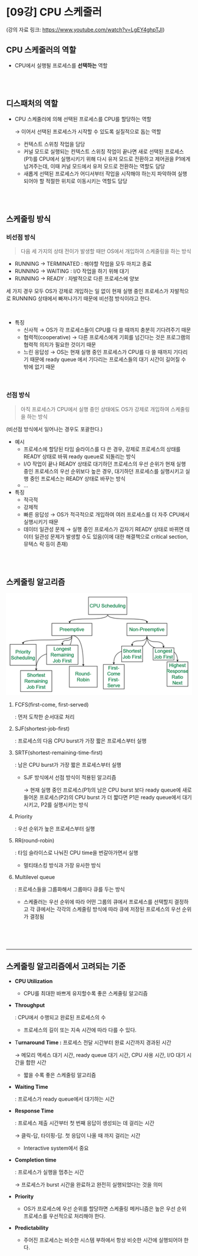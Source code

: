 # [09강] CPU 스케줄러
(강의 자료 링크: https://www.youtube.com/watch?v=LgEY4ghpTJI)

## CPU 스케줄러의 역할

- CPU에서 실행될 프로세스를 **선택하는** 역할

<br/><br/>

## 디스패처의 역할

- CPU 스케줄러에 의해 선택된 프로세스를 CPU를 할당하는 역할

  → 이어서 선택된 프로세스가 시작할 수 있도록 실질적으로 돕는 역할

    - 컨텍스트 스위칭 작업을 담당
    - 커널 모드로 실행되는 컨텍스트 스위칭 작업이 끝나면 새로 선택된 프로세스(P1)를 CPU에서 실행시키기 위해 다시 유저 모드로 전환하고 제어권을 P1에게 넘겨주는데, 이때 커널 모드에서 유저 모드로 전환하는 역할도 담당
    - 새롭게 선택된 프로세스가 어디서부터 작업을 시작해야 하는지 파악하여 실행되어야 할 적절한 위치로 이동시키는 역할도 담당

<br/><br/>

## 스케줄링 방식

### 비선점 방식

> 다음 세 가지의 상태 전이가 발생할 때만 OS에서 개입하여 스케줄링을 하는 방식

- RUNNING → TERMINATED : 해야할 작업을 모두 마치고 종료
- RUNNING → WAITING : I/O 작업을 하기 위해 대기
- RUNNING → READY : 자발적으로 다른 프로세스에 양보

세 가지 경우 모두 OS가 강제로 개입하는 일 없이 현재 실행 중인 프로세스가 자발적으로 RUNNING 상태에서 빠져나가기 때문에 비선점 방식이라고 한다.

<br/>

- 특징
    - 신사적 → OS가 각 프로세스들이 CPU를 다 쓸 때까지 충분히 기다려주기 때문
    - 협력적(cooperative) → 다른 프로세스에게 기회를 넘긴다는 것은 프로그램의 협력적 의지가 필요한 것이기 때문
    - 느린 응답성 → OS는 현재 실행 중인 프로세스가 CPU를 다 쓸 때까지 기다리기 때문에 ready queue 에서 기다리는 프로세스들의 대기 시간이 길어질 수 밖에 없기 때문

<br/>

### 선점 방식

> 아직 프로세스가 CPU에서 실행 중인 상태에도 OS가 강제로 개입하여 스케줄링을 하는 방식

(비선점 방식에서 일어나는 경우도 포괄한다.)

- 예시
    - 프로세스에 할당된 타임 슬라이스를 다 쓴 경우, 강제로 프로세스의 상태를 READY 상태로 바꿔 ready queue로 되돌리는 방식
    - I/O 작업이 끝나 READY 상태로 대기하던 프로세스의 우선 순위가 현재 실행 중인 프로세스의 우선 순위보다 높은 경우, 대기하던 프로세스를 실행시키고 실행 중인 프로세스는 READY 상태로 바꾸는 방식
    - …
- 특징
    - 적극적
    - 강제적
    - 빠른 응답성 → OS가 적극적으로 개입하여 여러 프로세스를 더 자주 CPU에서 실행시키기 때문
    - 데이터 일관성 문제 → 실행 중인 프로세스가 갑자기 READY 상태로 바뀌면 데이터 일관성 문제가 발생할 수도 있음(이에 대한 해결책으로 critical section, 뮤텍스 락 등이 존재)

<br/><br/>

## 스케줄링 알고리즘

![Untitled](./image/img_34.png)

1. FCFS(first-come, first-served)

   : 먼저 도착한 순서대로 처리

2. SJF(shortest-job-first)

   : 프로세스의 다음 CPU burst가 가장 짧은 프로세스부터 실행

3. SRTF(shortest-remaining-time-first)

   : 남은 CPU burst가 가장 짧은 프로세스부터 실행

    - SJF 방식에서 선점 방식이 적용된 알고리즘

      → 현재 실행 중인 프로세스(P1)의 남은 CPU burst 보다 ready queue에 새로 들어온 프로세스(P2)의 CPU burst 가 더 짧다면 P1은 ready queue에서 대기시키고, P2를 실행시키는 방식

4. Priority

   : 우선 순위가 높은 프로세스부터 실행

5. RR(round-robin)

   : 타임 슬라이스로 나눠진 CPU time을 번갈아가면서 실행

    - 멀티태스킹 방식과 가장 유사한 방식
6. Multilevel queue

   : 프로세스들을 그룹화해서 그룹마다 큐를 두는 방식

    - 스케줄러는 우선 순위에 따라 어떤 그룹의 큐에서 프로세스를 선택할지 결정하고 각 큐에서는 각각의 스케줄링 방식에 따라 큐에 저장된 프로세스의 우선 순위가 결정됨

<br/><br/><br/>

---

## 스케줄링 알고리즘에서 고려되는 기준

- **CPU Utilization**
    - CPU를 최대한 바쁘게 유지할수록 좋은 스케줄링 알고리즘
- **Throughput**

  : CPU에서 수행되고 완료된 프로세스의 수

    - 프로세스의 길이 또는 지속 시간에 따라 다를 수 있다.
- T**urnaround Time
  :** 프로세스 전달 시간부터 완료 시간까지 경과된 시간

  → 메모리 액세스 대기 시간, ready queue 대기 시간, CPU 사용 시간, I/O 대기 시간을 합한 시간

    - 짧을 수록 좋은 스케줄링 알고리즘
- **Waiting Time**

  : 프로세스가 ready queue에서 대기하는 시간

- **Response Time**

  : 프로세스 제출 시간부터 첫 번째 응답이 생성되는 데 걸리는 시간

  → 클릭-답, 타이핑-답. 첫 응답이 나올 때 까지 걸리는 시간

    - Interactive system에서 중요
- **Completion time**

  : 프로세스가 실행을 멈추는 시간

  → 프로세스가 burst 시간을 완료하고 완전히 실행되었다는 것을 의미

- **Priority**
    - OS가 프로세스에 우선 순위를 할당하면 스케줄링 메커니즘은 높은 우선 순위 프로세스를 우선적으로 처리해야 한다.
- **Predictability**
    - 주어진 프로세스는 비슷한 시스템 부하에서 항상 비슷한 시간에 실행되어야 한다.